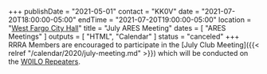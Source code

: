 +++
publishDate = "2021-05-01"
contact = "KK0V"
date = "2021-07-20T18:00:00-05:00"
endTime = "2021-07-20T19:00:00-05:00"
location = "[West Fargo City Hall](/places/west-fargo-city-hall/)"
title = "July ARES Meeting"
dates = [ "ARES Meetings" ]
outputs = [ "HTML", "Calendar" ]
status = "canceled"
+++
RRRA Members are encouraged to participate in the 
[July Club Meeting]({{< relref "/calendar/2020/july-meeting.md" >}})
which will be conducted on the [W0ILO Repeaters](/radios/).
